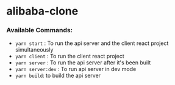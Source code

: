 # alibaba-clone

### Available Commands: 
- `yarn start` : To run the api server and the client react project simultaneously
- `yarn client` : To run the client react project
- `yarn server` : To run the api server after it's been built
- `yarn server:dev` : To run api server in dev mode
- `yarn build`: to build the api server
